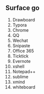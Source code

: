 ## Surface go
1. Drawboard
2. Typora
3. Chrome
4. QQ
5. Wechat
6. Snipaste
7. Office 365
8. Ticktick
9. Evernote
10. xshell
11. Notepad++
12. sublime
13. xmind
14. whiteboard
